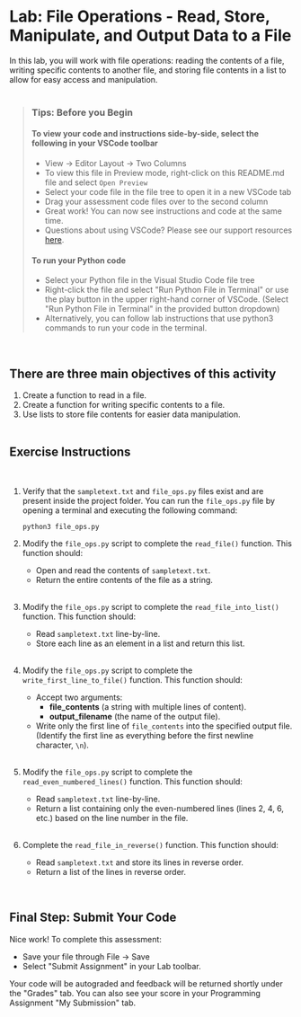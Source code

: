# Lab: File Operations - Read, Store, Manipulate, and Output Data to a File

In this lab, you will work with file operations: reading the contents of a file, writing specific contents to another file, and storing file contents in a list to allow for easy access and manipulation.
<br><br>

> ### **Tips: Before you Begin**
>
> #### **To view your code and instructions side-by-side**, select the following in your VSCode toolbar
>
> - View -> Editor Layout -> Two Columns
> - To view this file in Preview mode, right-click on this README.md file and select `Open Preview`
> - Select your code file in the file tree to open it in a new VSCode tab
> - Drag your assessment code files over to the second column
> - Great work! You can now see instructions and code at the same time.
> - Questions about using VSCode? Please see our support resources [here](https://www.coursera.org/learn/programming-in-python/supplement/2IEyt/visual-studio-code-on-coursera).
>
> #### **To run your Python code**
>
> - Select your Python file in the Visual Studio Code file tree
> - Right-click the file and select "Run Python File in Terminal"
>   or use the play button in the upper right-hand corner of VSCode.
    (Select "Run Python File in Terminal" in the provided button dropdown)
> - Alternatively, you can follow lab instructions that use python3 commands to run your code in the terminal.
>

<br>

## There are three main objectives of this activity

1. Create a function to read in a file.
2. Create a function for writing specific contents to a file.
3. Use lists to store file contents for easier data manipulation.
<br><br>

## Exercise Instructions

<br>

1. Verify that the `sampletext.txt` and `file_ops.py` files exist and are present inside the project folder.  You can run the `file_ops.py` file by opening a terminal and executing the following command:

    ```
    python3 file_ops.py
    ```

2. Modify the `file_ops.py` script to complete the `read_file()` function. This function should:
   - Open and read the contents of `sampletext.txt`.
   - Return the entire contents of the file as a string.<br></br>

3. Modify the `file_ops.py` script to complete the `read_file_into_list()` function. This function should:
   - Read `sampletext.txt` line-by-line.
   - Store each line as an element in a list and return this list.<br></br>

4. Modify the `file_ops.py` script to complete the `write_first_line_to_file()` function. This function should:
   - Accept two arguments:
     - **file_contents** (a string with multiple lines of content).
     - **output_filename** (the name of the output file).
   - Write only the first line of `file_contents` into the specified output file.
     (Identify the first line as everything before the first newline character, `\n`).<br></br>

5. Modify the `file_ops.py` script to complete the `read_even_numbered_lines()` function. This function should:
   - Read `sampletext.txt` line-by-line.
   - Return a list containing only the even-numbered lines (lines 2, 4, 6, etc.) based on the line number in the file.<br></br>

6. Complete the `read_file_in_reverse()` function. This function should:
   - Read `sampletext.txt` and store its lines in reverse order.
   - Return a list of the lines in reverse order.

<br>

## Final Step: Submit Your Code

Nice work! To complete this assessment:

- Save your file through File -> Save
- Select "Submit Assignment" in your Lab toolbar.

Your code will be autograded and feedback will be returned shortly under the "Grades" tab.
You can also see your score in your Programming Assignment "My Submission" tab.
<br><br>
